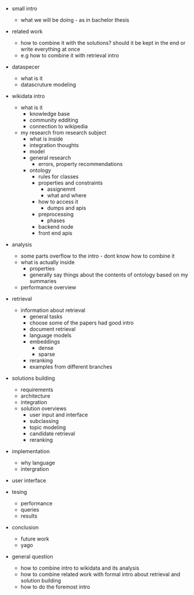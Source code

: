
- small intro
  - what we will be doing - as in bachelor thesis
- related work
  - how to combine it with the solutions? should it be kept in the end or write everything at once
  - e.g how to combine it with retrieval intro
- dataspecer  
    - what is it
    - datascruture modeling 
- wikidata intro
  - what is it
    - knowledge base
    - community edditing
    - connection to wikipedia
  - my research from research subject
    - what is inside
    - integration thoughts
    - model
    - general research
      - errors, property recommendations
    - ontology
      - rules for classes
      - properties and constraints
        - assignemnt
        - what and where
      - how to access it
        - dumps and apis
      - preprocessing
        - phases
      - backend node
      - front end apis
- analysis 
  - some parts overflow to the intro - dont know how to combine it
  - what is actually inside
    - properties
    - generally say things about the contents of ontology based on my summaries
  - performance overview
- retrieval
  - information about retrieval
    - general tasks
    - choose some of the papers had good intro
    - document retrieval
    - language models
    - embeddings
      - dense
      - sparse
    - reranking
    - examples from different branches
- solutions building
  - requirements
  - architecture
  - integration
  - solution overviews
    - user input and interface
    - subclassing
    - topic modeling
    - candidate retrieval
    - reranking
- implementation
  - why language 
  - intergration
- user interface
- tesing
  - performance
  - queries
  - results
- conclusion
  - future work
  - yago

- general question
  - how to combine intro to wikidata and its analysis
  - how to combine related work with formal intro about retrieval and solution building
  - how to do the foremost intro